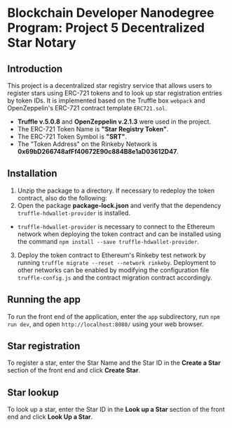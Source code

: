 # Blockchain Developer Nanodegree Program: Project 5 Decentralized Star Notary

## Introduction

This project is a decentralized star registry service that allows users to register stars using ERC-721 tokens and to look up star registration entries by token IDs. It is implemented based on the Truffle box `webpack` and OpenZeppelin's ERC-721 contract template `ERC721.sol`.
  * **Truffle v.5.0.8** and **OpenZeppelin v.2.1.3** were used in the project.
  * The ERC-721 Token Name is **"Star Registry Token"**.
  * The ERC-721 Token Symbol is **"SRT"**.
  * The "Token Address" on the Rinkeby Network is **0x69bD266748afFf40672E90c884B8e1aD03612D47**.

## Installation

1. Unzip the package to a directory.
If necessary to redeploy the token contract, also do the following:
2. Open the package **package-lock.json** and verify that the dependency `truffle-hdwallet-provider` is installed.
  *  `truffle-hdwallet-provider` is necessary to connect to the Ethereum network when deploying the token contract and can be installed using the command `npm install --save truffle-hdwallet-provider`.
3. Deploy the token contract to Ethereum's Rinkeby test network by running `truffle migrate --reset --network rinkeby`. Deployment to other networks can be enabled by modifying the configuration file `truffle-config.js` and the contract migration contract accordingly.

## Running the app

To run the front end of the application, enter the `app` subdirectory, run `npm run dev`, and open `http://localhost:8080/` using your web browser.

## Star registration

To register a star, enter the Star Name and the Star ID in the **Create a Star** section of the front end and click **Create Star**.

## Star lookup

To look up a star, enter the Star ID in the **Look up a Star** section of the front end and click **Look Up a Star**.